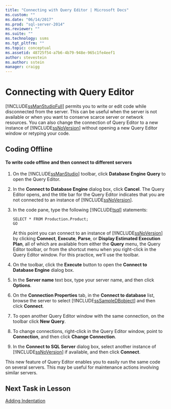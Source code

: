```yaml
---
title: "Connecting with Query Editor | Microsoft Docs"
ms.custom: ""
ms.date: "06/14/2017"
ms.prod: "sql-server-2014"
ms.reviewer: ""
ms.suite: ""
ms.technology: ssms
ms.tgt_pltfrm: ""
ms.topic: conceptual
ms.assetid: 48725f54-a7b6-4b79-948e-965c1fe4eef1
author: stevestein
ms.author: sstein
manager: craigg
---
```

# Connecting with Query Editor
  [!INCLUDE[ssManStudioFull](../../includes/ssmanstudiofull-md.md)] permits you to write or edit code while disconnected from the server. This can be useful when the server is not available or when you want to conserve scarce server or network resources. You can also change the connection of Query Editor to a new instance of [!INCLUDE[ssNoVersion](../../includes/ssnoversion-md.md)] without opening a new Query Editor window or retyping your code.  
  
## Coding Offline  
  
#### To write code offline and then connect to different servers  
  
1.  On the [!INCLUDE[ssManStudio](../../includes/ssmanstudio-md.md)] toolbar, click **Database Engine Query** to open the Query Editor.  
  
2.  In the **Connect to Database Engine** dialog box, click **Cancel**. The Query Editor opens, and the title bar for the Query Editor indicates that you are not connected to an instance of [!INCLUDE[ssNoVersion](../../includes/ssnoversion-md.md)].  
  
3.  In the code pane, type the following [!INCLUDE[tsql](../../includes/tsql-md.md)] statements:  
  
    ```  
    SELECT * FROM Production.Product;  
    GO  
    ```  
  
     At this point you can connect to an instance of [!INCLUDE[ssNoVersion](../../includes/ssnoversion-md.md)] by clicking **Connect**, **Execute**, **Parse**, or **Display Estimated Execution Plan**, all of which are available from either the **Query** menu, the Query Editor toolbar, or from the shortcut menu when you right-click in the Query Editor window. For this practice, we'll use the toolbar.  
  
4.  On the toolbar, click the **Execute** button to open the **Connect to Database Engine** dialog box.  
  
5.  In the **Server name** text box, type your server name, and then click **Options**.  
  
6.  On the **Connection Properties** tab, in the **Connect to database** list, browse the server to select [!INCLUDE[ssSampleDBobject](../../includes/sssampledbobject-md.md)] and then click **Connect**.  
  
7.  To open another Query Editor window with the same connection, on the toolbar click **New Query**.  
  
8.  To change connections, right-click in the Query Editor window, point to **Connection**, and then click **Change Connection**.  
  
9. In the **Connect to SQL Server** dialog box, select another instance of [!INCLUDE[ssNoVersion](../../includes/ssnoversion-md.md)] if available, and then click **Connect**.  
  
 This new feature of Query Editor enables you to easily run the same code on several servers. This may be useful for maintenance actions involving similar servers.  
  
## Next Task in Lesson  
 [Adding Indentation](lesson-2-2-adding-indentation.md)  
  
  
